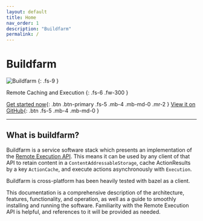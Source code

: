 ```yaml
---
layout: default
title: Home
nav_order: 1
description: "Buildfarm"
permalink: /
---
```


# Buildfarm
![Buildfarm]({{site.url}}{{site.baseurl}}/assets/images/buildfarm-logo.png)
{: .fs-9 }

Remote Caching and Execution
{: .fs-6 .fw-300 }

[Get started now](https://buildfarm.github.io/buildfarm/docs/quick_start/){: .btn .btn-primary .fs-5 .mb-4 .mb-md-0 .mr-2 } [View it on GitHub](https://github.com/buildfarm/buildfarm){: .btn .fs-5 .mb-4 .mb-md-0 }

---

## What is buildfarm?
Buildfarm is a service software stack which presents an implementation of the [Remote Execution API](https://github.com/bazelbuild/remote-apis). This means it can be used by any client of that API to retain content in a `ContentAddressableStorage`, cache ActionResults by a key `ActionCache`, and execute actions asynchronously with `Execution`.

Buildfarm is cross-platform has been heavily tested with bazel as a client.

This documentation is a comprehensive description of the architecture, features, functionality, and operation, as well as a guide to smoothly installing and running the software. Familiarity with the Remote Execution API is helpful, and references to it will be provided as needed.
